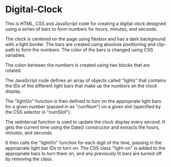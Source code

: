 # Digital-Clock
This is HTML, CSS and JavaScript code for creating a digital clock designed using a series of bars to form numbers for hours, minutes, and seconds.

The clock is centered on the page using flexbox and has a dark background with a light border. The bars are created using absolute positioning and clip-path to form the numbers. The color of the bars is changed using CSS variables.

The colon between the numbers is created using two blocks that are rotated.

The JavaScript code defines an array of objects called "lights" that contains the IDs of the different light bars that make up the numbers on the clock display.

The "lightOn" function is then defined to turn on the appropriate light bars for a given number (passed in as "currNum") on a given slot (specified by the CSS selector in "numSlot").

The setInterval function is used to update the clock display every second. It gets the current time using the Date() constructor and extracts the hours, minutes, and seconds.

It then calls the "lightOn" function for each digit of the time, passing in the appropriate light bar IDs to turn on. The CSS class "light-on" is added to the appropriate bars to turn them on, and any previously lit bars are turned off by removing the class.
